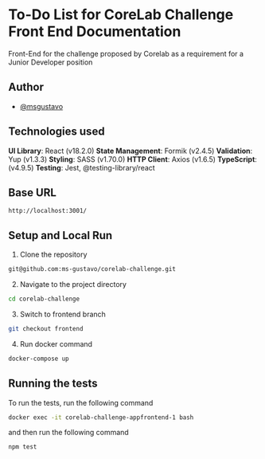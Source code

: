 # To-Do List for CoreLab Challenge Front End Documentation

Front-End for the challenge proposed by Corelab as a requirement for a Junior Developer position

## Author

- [@msgustavo](https://github.com/ms-gustavo)

## Technologies used

**UI Library**: React (v18.2.0)
**State Management**: Formik (v2.4.5)
**Validation**: Yup (v1.3.3)
**Styling**: SASS (v1.70.0)
**HTTP Client**: Axios (v1.6.5)
**TypeScript**: (v4.9.5)
**Testing**: Jest, @testing-library/react

## Base URL

`http://localhost:3001/`

## Setup and Local Run

1. Clone the repository

```bash
git@github.com:ms-gustavo/corelab-challenge.git
```

2. Navigate to the project directory

```bash
cd corelab-challenge
```

3. Switch to frontend branch

```bash
git checkout frontend
```

4. Run docker command

```bash
docker-compose up
```

## Running the tests

To run the tests, run the following command

```bash
docker exec -it corelab-challenge-appfrontend-1 bash
```

and then run the following command

```bash
npm test
```
